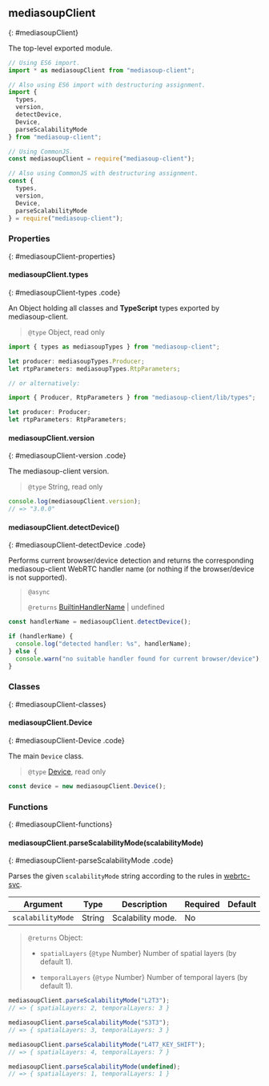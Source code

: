 ## mediasoupClient
{: #mediasoupClient}

<section markdown="1">

The top-level exported module.

```javascript
// Using ES6 import.
import * as mediasoupClient from "mediasoup-client";

// Also using ES6 import with destructuring assignment.
import {
  types,
  version,
  detectDevice,
  Device,
  parseScalabilityMode
} from "mediasoup-client";

// Using CommonJS.
const mediasoupClient = require("mediasoup-client");

// Also using CommonJS with destructuring assignment.
const {
  types,
  version,
  Device,
  parseScalabilityMode
} = require("mediasoup-client");
```

</section>


### Properties
{: #mediasoupClient-properties}

<section markdown="1">

#### mediasoupClient.types
{: #mediasoupClient-types .code}

An Object holding all classes and **TypeScript** types exported by mediasoup-client.

> `@type` Object, read only

```typescript
import { types as mediasoupTypes } from "mediasoup-client";

let producer: mediasoupTypes.Producer;
let rtpParameters: mediasoupTypes.RtpParameters;

// or alternatively:

import { Producer, RtpParameters } from "mediasoup-client/lib/types";

let producer: Producer;
let rtpParameters: RtpParameters;
```

#### mediasoupClient.version
{: #mediasoupClient-version .code}

The mediasoup-client version.

> `@type` String, read only

```javascript
console.log(mediasoupClient.version);
// => "3.0.0"
```

#### mediasoupClient.detectDevice()
{: #mediasoupClient-detectDevice .code}

Performs current browser/device detection and returns the corresponding mediasoup-client WebRTC handler name (or nothing if the browser/device is not supported).

> `@async`
> 
> `@returns` [BuiltinHandlerName](#BuiltinHandlerName) \| undefined

```javascript
const handlerName = mediasoupClient.detectDevice();

if (handlerName) {
  console.log("detected handler: %s", handlerName);
} else {
  console.warn("no suitable handler found for current browser/device");
}
```

</section>


### Classes
{: #mediasoupClient-classes}

<section markdown="1">

#### mediasoupClient.Device
{: #mediasoupClient-Device .code}

The main `Device` class.

> `@type` [Device](#Device), read only

```javascript
const device = new mediasoupClient.Device();
```

</section>


### Functions
{: #mediasoupClient-functions}

<section markdown="1">

#### mediasoupClient.parseScalabilityMode(scalabilityMode)
{: #mediasoupClient-parseScalabilityMode .code}

Parses the given `scalabilityMode` string according to the rules in [webrtc-svc](https://w3c.github.io/webrtc-svc/).

<div markdown="1" class="table-wrapper L3">

Argument   | Type    | Description | Required | Default 
---------- | ------- | ----------- | -------- | ----------
`scalabilityMode` | String | Scalability mode. | No |

</div>

> `@returns` Object:
> 
> * `spatialLayers` {`@type` Number} Number of spatial layers (by default 1).
>
> * `temporalLayers` {`@type` Number} Number of temporal layers (by default 1).

```javascript
mediasoupClient.parseScalabilityMode("L2T3");
// => { spatialLayers: 2, temporalLayers: 3 }

mediasoupClient.parseScalabilityMode("S3T3");
// => { spatialLayers: 3, temporalLayers: 3 }

mediasoupClient.parseScalabilityMode("L4T7_KEY_SHIFT");
// => { spatialLayers: 4, temporalLayers: 7 }

mediasoupClient.parseScalabilityMode(undefined);
// => { spatialLayers: 1, temporalLayers: 1 }
```

</section>
